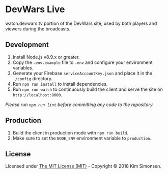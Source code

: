 # DevWars Live
watch.devwars.tv portion of the DevWars site, used by both players and viewers during the broadcasts.

## Development
1. Install Node.js v8.9.x or greater.
2. Copy the `.env.example` file to `.env` and configure your environment variables.
3. Generate your Firebase `serviceAccountKey.json` and place it in the `./config` directory.
4. Run `npm run install` to install dependencies.
5. Run `npm run watch` to continuously build the client and serve the site on `http://localhost:8000`.

_Please run `npm run lint` before committing any code to the repository._

## Production
1. Build the client in production mode with `npm run build`.
2. Make sure to set the `NODE_ENV` environment variable to `production`.

## License
Licensed under [The MIT License (MIT)](https://opensource.org/licenses/MIT) - Copyright &copy; 2018 Kim Simonsen.
